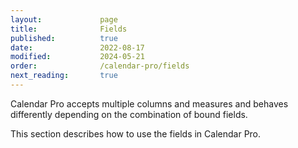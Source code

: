 ```yaml
---
layout:             page
title:              Fields
published:          true
date:               2022-08-17
modified:           2024-05-21
order:              /calendar-pro/fields
next_reading:       true
---
```

Calendar Pro accepts multiple columns and measures and behaves differently depending on the combination of bound fields.

This section describes how to use the fields in Calendar Pro.